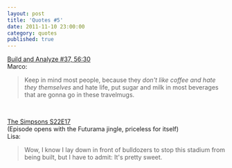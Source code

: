 ```yaml
---
layout: post
title: 'Quotes #5'
date: 2011-11-10 23:00:00
category: quotes
published: true
---
```


[Build and Analyze #37, 56:30](http://5by5.tv/buildanalyze/37)  
Marco:

> Keep in mind most people, because they *don't like coffee and hate they themselves* and hate life, put sugar and milk in most beverages that are gonna go in these travelmugs.

<br>

[The Simpsons S22E17](http://www.imdb.com/title/tt1628656/)  
(Episode opens with the Futurama jingle, priceless for itself)  
Lisa:

> Wow, I know I lay down in front of bulldozers to stop this stadium from being built, but I have to admit: It's pretty sweet.
